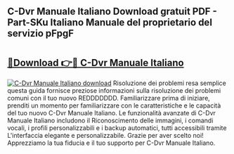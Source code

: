 ## C-Dvr Manuale Italiano Download gratuit PDF - Part-SKu Italiano Manuale del proprietario del servizio pFpgF

# <h2><a href="http://dfg9b3.blite.top/?on=C-Dvr+Manuale+Italiano">🔗Download 👉🔴 C-Dvr Manuale Italiano</a></h2>

[![C-Dvr Manuale Italiano download](https://i.imgur.com/lujVjoI.png)](http://dfg9b3.blite.top/?on=C-Dvr+Manuale+Italiano)
Risoluzione dei problemi resa semplice questa guida fornisce preziose informazioni sulla risoluzione dei problemi comuni con il tuo nuovo REDDDDDDD. Familiarizzare prima di iniziare, prenditi un momento per familiarizzare con le caratteristiche e le capacità del tuo nuovo C-Dvr Manuale Italiano. Le funzionalità avanzate di C-Dvr Manuale Italiano includono il Riconoscimento delle immagini, i comandi vocali, i profili personalizzabili e i backup automatici, tutti accessibili tramite L'interfaccia elegante e personalizzabile. Grazie per aver scelto noi! Apprezziamo la tua fiducia e il tuo supporto per C-Dvr Manuale Italiano.

